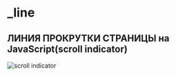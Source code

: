 # _line
## ЛИНИЯ ПРОКРУТКИ СТРАНИЦЫ на JavaScript(scroll indicator)


![scroll indicator](https://www.pvsm.ru/images/hvatit-izobretat-skrollbar.gif)
